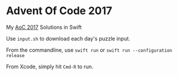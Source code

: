 # Advent Of Code 2017

My [AoC 2017](https://adventofcode.com/2017) Solutions in Swift

Use `input.sh` to download each day's puzzle input.

From the commandline, use `swift run` or `swift run --configuration release`

From Xcode, simply hit `Cmd-R` to run.
